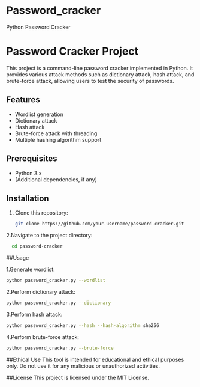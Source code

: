 # Password_cracker
Python Password Cracker
# Password Cracker Project

This project is a command-line password cracker implemented in Python. It provides various attack methods such as dictionary attack, hash attack, and brute-force attack, allowing users to test the security of passwords.

## Features

- Wordlist generation
- Dictionary attack
- Hash attack
- Brute-force attack with threading
- Multiple hashing algorithm support

## Prerequisites

- Python 3.x
- (Additional dependencies, if any)

## Installation

1. Clone this repository:
   ```bash
   git clone https://github.com/your-username/password-cracker.git
2.Navigate to the project directory:
  ```bash
    cd password-cracker
  ```

##Usage

1.Generate wordlist:
  ```bash
python password_cracker.py --wordlist
  ```

2.Perform dictionary attack:
  ```bash
python password_cracker.py --dictionary
  ```

3.Perform hash attack:
  ```bash
python password_cracker.py --hash --hash-algorithm sha256
  ```

4.Perform brute-force attack:
  ```bash
python password_cracker.py --brute-force
  ```

##Ethical Use
This tool is intended for educational and ethical purposes only. Do not use it for any malicious or unauthorized activities.

##License
This project is licensed under the MIT License.



